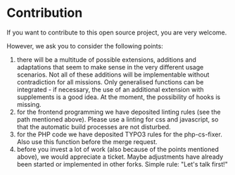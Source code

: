 # Contribution

If you want to contribute to this open source project, you are very welcome.

However, we ask you to consider the following points:

1. there will be a multitude of possible extensions, additions and adaptations that seem to make sense in the very different usage scenarios. Not all of these additions will be implementable without contradiction for all missions.
   Only generalised functions can be integrated - if necessary, the use of an additional extension with supplements is a good idea. At the moment, the possibility of hooks is missing.
2. for the frontend programming we have deposited linting rules (see the path mentioned above). Please use a linting for css and javascript, so that the automatic build processes are not disturbed.
3. for the PHP code we have deposited TYPO3 rules for the php-cs-fixer. Also use this function before the merge request.
4. before you invest a lot of work (also because of the points mentioned above), we would appreciate a ticket. Maybe adjustments have already been started or implemented in other forks. Simple rule: "Let's talk first!"

